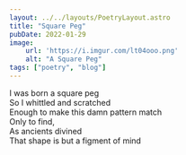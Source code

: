 ```yaml
---
layout: ../../layouts/PoetryLayout.astro
title: "Square Peg"
pubDate: 2022-01-29
image:
    url: 'https://i.imgur.com/lt04ooo.png'
    alt: "A Square Peg"
tags: ["poetry", "blog"]
---
```

I was born a square peg\
So I whittled and scratched\
Enough to make this damn pattern match\
Only to find,\
As ancients divined\
That shape is but a figment of mind